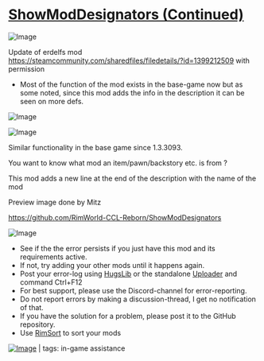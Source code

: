 # [ShowModDesignators (Continued)](https://steamcommunity.com/sharedfiles/filedetails/?id=2891633620)

![Image](https://i.imgur.com/buuPQel.png)

Update of erdelfs mod
https://steamcommunity.com/sharedfiles/filedetails/?id=1399212509
with permission

- Most of the function of the mod exists in the base-game now but as some noted, since this mod adds the info in the description it can be seen on more defs.

![Image](https://i.imgur.com/pufA0kM.png)
	
![Image](https://i.imgur.com/Z4GOv8H.png)

Similar functionality in the base game since 1.3.3093.


You want to know what mod an item/pawn/backstory etc. is from ?

This mod adds a new line at the end of the description with the name of the mod


Preview image done by Mitz

https://github.com/RimWorld-CCL-Reborn/ShowModDesignators
	
![Image](https://i.imgur.com/PwoNOj4.png)



-  See if the the error persists if you just have this mod and its requirements active.
-  If not, try adding your other mods until it happens again.
-  Post your error-log using [HugsLib](https://steamcommunity.com/workshop/filedetails/?id=818773962) or the standalone [Uploader](https://steamcommunity.com/sharedfiles/filedetails/?id=2873415404) and command Ctrl+F12
-  For best support, please use the Discord-channel for error-reporting.
-  Do not report errors by making a discussion-thread, I get no notification of that.
-  If you have the solution for a problem, please post it to the GitHub repository.
-  Use [RimSort](https://github.com/RimSort/RimSort/releases/latest) to sort your mods

 

[![Image](https://img.shields.io/github/v/release/emipa606/ShowModDesignators?label=latest%20version&style=plastic&color=9f1111&labelColor=black)](https://steamcommunity.com/sharedfiles/filedetails/changelog/2891633620) | tags:  in-game assistance
